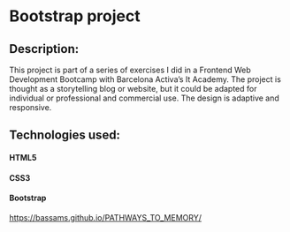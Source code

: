 # Bootstrap project

## Description:

This project is part of a series of exercises I did in a Frontend Web Development Bootcamp with Barcelona Activa’s It Academy. 
The project is thought as a storytelling blog or website, but it could be adapted for individual or professional and commercial use. The design is adaptive and responsive. 

## Technologies used:
#### HTML5
#### CSS3 
#### Bootstrap

https://bassams.github.io/PATHWAYS_TO_MEMORY/
